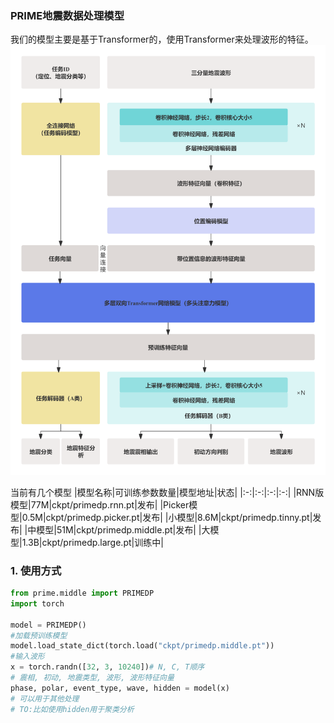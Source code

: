 ### PRIME地震数据处理模型
我们的模型主要是基于Transformer的，使用Transformer来处理波形的特征。
![structure of PRIME-DP](fig/structure.png)

当前有几个模型
|模型名称|可训练参数数量|模型地址|状态|
|:-:|:-:|:-:|:-:|
|RNN版模型|77M|ckpt/primedp.rnn.pt|发布|
|Picker模型|0.5M|ckpt/primedp.picker.pt|发布|
|小模型|8.6M|ckpt/primedp.tinny.pt|发布|
|中模型|51M|ckpt/primedp.middle.pt|发布|
|大模型|1.3B|ckpt/primedp.large.pt|训练中|

### 1. 使用方式
```Python 
from prime.middle import PRIMEDP 
import torch 

model = PRIMEDP() 
#加载预训练模型
model.load_state_dict(torch.load("ckpt/primedp.middle.pt"))
#输入波形
x = torch.randn([32, 3, 10240])# N, C, T顺序
# 震相, 初动, 地震类型, 波形, 波形特征向量
phase, polar, event_type, wave, hidden = model(x) 
# 可以用于其他处理
# TO:比如使用hidden用于聚类分析
```
